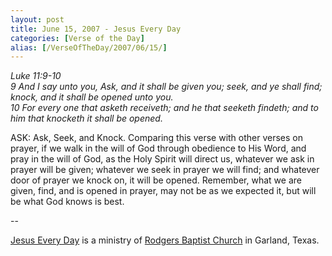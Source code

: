 ```yaml
---
layout: post
title: June 15, 2007 - Jesus Every Day
categories: [Verse of the Day]
alias: [/VerseOfTheDay/2007/06/15/]
---
```


_Luke 11:9-10  
9 And I say unto you, Ask, and it shall be given you; seek, and ye
shall find; knock, and it shall be opened unto you.  
10 For every one that asketh receiveth; and he that seeketh findeth;
and to him that knocketh it shall be opened._

ASK: Ask, Seek, and Knock. Comparing this verse with other verses
on prayer, if we walk in the will of God through obedience to His
Word, and pray in the will of God, as the Holy Spirit will direct us,
whatever we ask in prayer will be given; whatever we seek in prayer we
will find; and whatever door of prayer we knock on, it will be opened.
Remember, what we are given, find, and is opened in prayer, may not be
as we expected it, but will be what God knows is best.

 --

<a href=http://jesuseveryday.net>Jesus Every Day</a> is a ministry of <a href=http://rodgersbaptist.net>Rodgers Baptist Church</a> in Garland, Texas.
